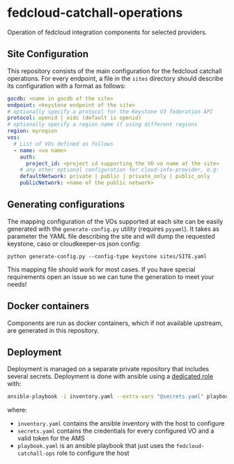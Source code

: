 # fedcloud-catchall-operations

Operation of fedcloud integration components for selected providers.

## Site Configuration

This repository consists of the main configuration for the fedcloud catchall
operations. For every endpoint, a file in the `sites` directory should describe
its configuration with a format as follows:

```yaml
gocdb: <name in gocdb of the site>
endpoint: <keystone endpoint of the site>
# optionally specify a protocol for the Keystone V3 federation API
protocol: openid | oidc (default is openid)
# optionally specify a region name if using different regions
region: myregion
vos:
  # List of VOs defined as follows
  - name: <vo name>
    auth:
      project_id: <project id supporting the VO vo name at the site>
    # any other optional configuration for cloud-info-provider, e.g:
    defaultNetwork: private | public | private_only | public_only
    publicNetwork: <name of the public network>
```

## Generating configurations

The mapping configuration of the VOs supported at each site can be easily
generated with the `generate-config.py` utility (requires `pyyaml`). It takes as
parameter the YAML file describing the site and will dump the requested
keystone, caso or cloudkeeper-os json config:

```shell
python generate-config.py --config-type keystone sites/SITE.yaml
```

This mapping file should work for most cases. If you have special requirements
open an issue so we can tune the generation to meet your needs!

## Docker containers

Components are run as docker containers, which if not available upstream, are
generated in this repository.

## Deployment

Deployment is managed on a separate private repository that includes several
secrets. Deployment is done with ansible using a
[dedicated role](https://github.com/EGI-Federation/ansible-role-fedcloud-ops)
with:

```sh
ansible-playbook -i inventory.yaml --extra-vars "@secrets.yaml" playbook.yaml
```

where:

- `inventory.yaml` contains the ansible inventory with the host to configure
- `secrets.yaml` contains the credentials for every configured VO and a valid
  token for the AMS
- `playbook.yaml` is an ansible playbook that just uses the
  `fedcloud-catchall-ops` role to configure the host
